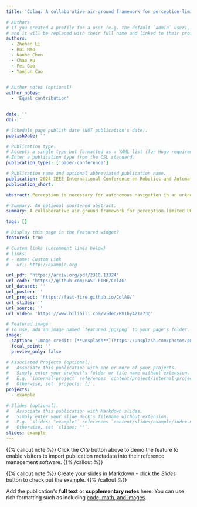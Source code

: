 ```yaml
---
title: 'Colag: A collaborative air-ground framework for perception-limited ugvs’ navigation'

# Authors
# If you created a profile for a user (e.g. the default `admin` user), write the username (folder name) here
# and it will be replaced with their full name and linked to their profile.
authors:
  - Zhehan Li
  - Rui Mao
  - Nanhe Chen
  - Chao Xu
  - Fei Gao
  - Yanjun Cao
 

# Author notes (optional)
author_notes:
  - 'Equal contribution'


date: ''
doi: ''

# Schedule page publish date (NOT publication's date).
publishDate: ''

# Publication type.
# Accepts a single type but formatted as a YAML list (for Hugo requirements).
# Enter a publication type from the CSL standard.
publication_types: ['paper-conference']

# Publication name and optional abbreviated publication name.
publication: 2024 IEEE International Conference on Robotics and Automation (ICRA 2024)
publication_short: 

abstract: Perception is necessary for autonomous navigation in an unknown area crowded with obstacles. It's challenging for a robot to navigate safely without any sensors that can sense the environment, resulting in a blind robot, and becomes more difficult when comes to a group of robots. However, it could be costly to equip all robots with expensive perception or SLAM systems. In this paper, we propose a novel system named ColAG, to solve the problem of autonomous navigation for a group of blind UGVs by introducing cooperation with one UAV, which is the only robot that has full perception capabilities in the group. The UAV uses SLAM for its odometry and mapping while sharing this information with UGVs via limited relative pose estimation. The UGVs plan their trajectories in the received map and predict possible failures caused by the uncertainty of its wheel odometry and unknown risky areas. The UAV dynamically schedules waypoints to prevent UGVs from collisions, formulated as a Vehicle Routing Problem with Time Windows to optimize the UAV's trajectories and minimize time when UGVs have to wait to guarantee safety. We validate our system through extensive simulation with up to 7 UGVs and real-world experiments with 3 UGVs.

# Summary. An optional shortened abstract.
summary: A collaborative air-ground framework for perception-limited UGVs' navigation, where a UAV provides perception capabilities to a group of blind UGVs.

tags: []

# Display this page in the Featured widget?
featured: true

# Custom links (uncomment lines below)
# links:
# - name: Custom Link
#   url: http://example.org

url_pdf: 'https://arxiv.org/pdf/2310.13324'
url_code: 'https://github.com/FAST-FIRE/ColAG'
url_dataset: ''
url_poster: ''
url_project: 'https://fast-fire.github.io/ColAG/'
url_slides: ''
url_source: ''
url_video: 'https://www.bilibili.com/video/BV1by421a73g'

# Featured image
# To use, add an image named `featured.jpg/png` to your page's folder.
image:
  caption: 'Image credit: [**Unsplash**](https://unsplash.com/photos/pLCdAaMFLTE)'
  focal_point: ''
  preview_only: false

# Associated Projects (optional).
#   Associate this publication with one or more of your projects.
#   Simply enter your project's folder or file name without extension.
#   E.g. `internal-project` references `content/project/internal-project/index.md`.
#   Otherwise, set `projects: []`.
projects:
  - example

# Slides (optional).
#   Associate this publication with Markdown slides.
#   Simply enter your slide deck's filename without extension.
#   E.g. `slides: "example"` references `content/slides/example/index.md`.
#   Otherwise, set `slides: ""`.
slides: example
---
```


{{% callout note %}}
Click the _Cite_ button above to demo the feature to enable visitors to import publication metadata into their reference management software.
{{% /callout %}}

{{% callout note %}}
Create your slides in Markdown - click the _Slides_ button to check out the example.
{{% /callout %}}

Add the publication's **full text** or **supplementary notes** here. You can use rich formatting such as including [code, math, and images](https://docs.hugoblox.com/content/writing-markdown-latex/).
